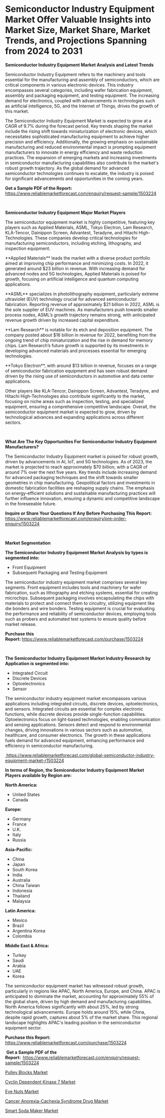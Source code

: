 <p><h1>Semiconductor Industry Equipment Market Offer Valuable Insights into Market Size, Market Share, Market Trends, and Projections Spanning from 2024 to 2031</h1></p><p><strong>Semiconductor Industry Equipment Market Analysis and Latest Trends</strong></p>
<p><p>Semiconductor Industry Equipment refers to the machinery and tools essential for the manufacturing and assembly of semiconductors, which are critical components in various electronic devices. This industry encompasses several categories, including wafer fabrication equipment, assembly and packaging equipment, and testing equipment. The increasing demand for electronics, coupled with advancements in technologies such as artificial intelligence, 5G, and the Internet of Things, drives the growth of this market.</p><p>The Semiconductor Industry Equipment Market is expected to grow at a CAGR of 9.7% during the forecast period. Key trends shaping the market include the rising shift towards miniaturization of electronic devices, which necessitates sophisticated manufacturing equipment to achieve higher precision and efficiency. Additionally, the growing emphasis on sustainable manufacturing and reduced environmental impact is prompting equipment manufacturers to innovate in energy efficiency and waste reduction practices. The expansion of emerging markets and increasing investments in semiconductor manufacturing capabilities also contribute to the market's robust growth trajectory. As the global demand for advanced semiconductor technologies continues to escalate, the industry is poised for significant advancements and opportunities in the coming years.</p></p>
<p><strong>Get a Sample PDF of the Report:&nbsp;</strong> <a href="https://www.reliablemarketforecast.com/enquiry/request-sample/1503224?utm_campaign=1127&utm_medium=2&utm_source=Github&utm_content=ia&utm_term=27092024&utm_id=semiconductor-industry-equipment">https://www.reliablemarketforecast.com/enquiry/request-sample/1503224</a></p>
<p>&nbsp;</p>
<p><strong>Semiconductor Industry Equipment Major Market Players</strong></p>
<p><p>The semiconductor equipment market is highly competitive, featuring key players such as Applied Materials, ASML, Tokyo Electron, Lam Research, KLA-Tencor, Dainippon Screen, Advantest, Teradyne, and Hitachi High-Technologies. These companies develop critical technologies for manufacturing semiconductors, including etching, lithography, and inspection equipment.</p><p>**Applied Materials** leads the market with a diverse product portfolio aimed at improving chip performance and minimizing costs. In 2022, it generated around $23 billion in revenue. With increasing demand for advanced nodes and 5G technologies, Applied Materials is poised for growth, focusing on artificial intelligence and quantum computing applications.</p><p>**ASML** specializes in photolithography equipment, particularly extreme ultraviolet (EUV) technology crucial for advanced semiconductor fabrication. Reporting revenue of approximately $21 billion in 2022, ASML is the sole supplier of EUV machines. As manufacturers push towards smaller process nodes, ASML’s growth trajectory remains strong, with anticipated revenue growth driven by increased capital expenditure.</p><p>**Lam Research** is notable for its etch and deposition equipment. The company posted about $16 billion in revenue for 2022, benefiting from the ongoing trend of chip miniaturization and the rise in demand for memory chips. Lam Research’s future growth is supported by its investments in developing advanced materials and processes essential for emerging technologies.</p><p>**Tokyo Electron**, with around $13 billion in revenue, focuses on a range of semiconductor fabrication equipment and has seen robust demand driven by the rising use of semiconductors in automotive and data center applications.</p><p>Other players like KLA-Tencor, Dainippon Screen, Advantest, Teradyne, and Hitachi High-Technologies also contribute significantly to the market, focusing on niche areas such as inspection, testing, and specialized equipment, ensuring a comprehensive competitive landscape. Overall, the semiconductor equipment market is expected to grow, driven by technological advances and expanding applications across different sectors.</p></p>
<p>&nbsp;</p>
<p><strong>What Are The Key Opportunities For Semiconductor Industry Equipment Manufacturers?</strong></p>
<p><p>The Semiconductor Industry Equipment market is poised for robust growth, driven by advancements in AI, IoT, and 5G technologies. As of 2023, the market is projected to reach approximately $70 billion, with a CAGR of around 7% over the next five years. Key trends include increasing demand for advanced packaging techniques and the shift towards smaller geometries in chip manufacturing. Geopolitical factors and investments in domestic fabrication facilities are reshaping supply chains. The emphasis on energy-efficient solutions and sustainable manufacturing practices will further influence innovation, ensuring a dynamic and competitive landscape in the foreseeable future.</p></p>
<p><strong>Inquire or Share Your Questions If Any Before Purchasing This Report:</strong> <a href="https://www.reliablemarketforecast.com/enquiry/pre-order-enquiry/1503224?utm_campaign=1127&utm_medium=2&utm_source=Github&utm_content=ia&utm_term=27092024&utm_id=semiconductor-industry-equipment">https://www.reliablemarketforecast.com/enquiry/pre-order-enquiry/1503224</a></p>
<p>&nbsp;</p>
<p><strong>Market Segmentation</strong></p>
<p><strong>The Semiconductor Industry Equipment Market Analysis by types is segmented into:</strong></p>
<p><ul><li>Front Equipment</li><li>Subsequent Packaging and Testing Equipment</li></ul></p>
<p><p>The semiconductor industry equipment market comprises several key segments. Front equipment includes tools and machinery for wafer fabrication, such as lithography and etching systems, essential for creating microchips. Subsequent packaging involves encapsulating the chips with materials to protect and connect them to circuitry, utilizing equipment like die bonders and wire bonders. Testing equipment is crucial for evaluating the performance and reliability of semiconductor devices, employing tools such as probers and automated test systems to ensure quality before market release.</p></p>
<p><strong>Purchase this Report:&nbsp;</strong><a href="https://www.reliablemarketforecast.com/purchase/1503224?utm_campaign=1127&utm_medium=2&utm_source=Github&utm_content=ia&utm_term=27092024&utm_id=semiconductor-industry-equipment">https://www.reliablemarketforecast.com/purchase/1503224</a></p>
<p>&nbsp;</p>
<p><strong>The Semiconductor Industry Equipment Market Industry Research by Application is segmented into:</strong></p>
<p><ul><li>Integrated Circuit</li><li>Discrete Devices</li><li>Optoelectronics</li><li>Sensor</li></ul></p>
<p><p>The semiconductor industry equipment market encompasses various applications including integrated circuits, discrete devices, optoelectronics, and sensors. Integrated circuits are essential for complex electronic functions, while discrete devices provide single-function capabilities. Optoelectronics focus on light-based technologies, enabling communication and sensing applications. Sensors detect and respond to environmental changes, driving innovations in various sectors such as automotive, healthcare, and consumer electronics. The growth in these applications fuels demand for advanced equipment, enhancing performance and efficiency in semiconductor manufacturing.</p></p>
<p><a href="https://www.reliablemarketforecast.com/global-semiconductor-industry-equipment-market-r1503224?utm_campaign=1127&utm_medium=2&utm_source=Github&utm_content=ia&utm_term=27092024&utm_id=semiconductor-industry-equipment">&nbsp;https://www.reliablemarketforecast.com/global-semiconductor-industry-equipment-market-r1503224</a></p>
<p><strong>In terms of Region, the Semiconductor Industry Equipment Market Players available by Region are:</strong></p>
<p>
    <p> <strong> North America: </strong>
        <ul>
            <li>United States</li>
            <li>Canada</li>
        </ul>
        </p> 
    <p> <strong> Europe: </strong>
        <ul>
            <li>Germany</li>
            <li>France</li>
            <li>U.K.</li>
            <li>Italy</li>
            <li>Russia</li>
        </ul>
        </p> 
    <p> <strong> Asia-Pacific: </strong>
        <ul>
            <li>China</li>
            <li>Japan</li>
            <li>South Korea</li>
            <li>India</li>
            <li>Australia</li>
            <li>China Taiwan</li>
            <li>Indonesia</li>
            <li>Thailand</li>
            <li>Malaysia</li>
        </ul>
        </p> 
    <p> <strong> Latin America: </strong>
        <ul>
            <li>Mexico</li>
            <li>Brazil</li>
            <li>Argentina Korea</li>
            <li>Colombia</li>
        </ul>
        </p> 
    <p> <strong> Middle East & Africa: </strong>
        <ul>
            <li>Turkey</li>
            <li>Saudi</li>
            <li>Arabia</li>
            <li>UAE</li>
            <li>Korea</li>
        </ul>
    </p>
    </p>
<p><p>The semiconductor equipment market has witnessed robust growth, particularly in regions like APAC, North America, Europe, and China. APAC is anticipated to dominate the market, accounting for approximately 55% of the global share, driven by high demand and manufacturing capabilities. North America follows significantly with about 25%, led by strong technological advancements. Europe holds around 15%, while China, despite rapid growth, captures about 5% of the market share. This regional landscape highlights APAC's leading position in the semiconductor equipment sector.</p></p>
<p><strong>Purchase this Report: </strong><a href="https://www.reliablemarketforecast.com/purchase/1503224?utm_campaign=1127&utm_medium=2&utm_source=Github&utm_content=ia&utm_term=27092024&utm_id=semiconductor-industry-equipment">https://www.reliablemarketforecast.com/purchase/1503224</a></p>
<p>&nbsp;<strong>Get a Sample PDF of the Report:&nbsp;&nbsp;</strong><a href="https://www.reliablemarketforecast.com/enquiry/request-sample/1503224?utm_campaign=1127&utm_medium=2&utm_source=Github&utm_content=ia&utm_term=27092024&utm_id=semiconductor-industry-equipment">https://www.reliablemarketforecast.com/enquiry/request-sample/1503224</a></p>
<p><strong></strong></p>
<p><p><a href="https://www.linkedin.com/pulse/global-pulley-blocks-market-landscape-future-trends-strategic-42h7e?trackingId=Sk%2BVMj%2B2QE%2BqiDcluKDrTA%3D%3D&utm_campaign=1127&utm_medium=2&utm_source=Github&utm_content=ia&utm_term=27092024&utm_id=semiconductor-industry-equipment">Pulley Blocks Market</a></p><p><a href="https://github.com/allegrayx16ca/Market-Research-Report-List-1/blob/main/cyclin-dependent-kinase-7-market.md?utm_campaign=1127&utm_medium=2&utm_source=Github&utm_content=ia&utm_term=27092024&utm_id=semiconductor-industry-equipment">Cyclin Dependent Kinase 7 Market</a></p><p><a href="https://www.linkedin.com/pulse/eye-nuts-market-size-growth-industry-analysis-segmentation-ltuee?trackingId=cKMje7o%2FRXm1YRN%2F2LTOug%3D%3D&utm_campaign=1127&utm_medium=2&utm_source=Github&utm_content=ia&utm_term=27092024&utm_id=semiconductor-industry-equipment">Eye Nuts Market</a></p><p><a href="https://github.com/AlesiaDushku485/Market-Research-Report-List-1/blob/main/cancer-anorexia-cachexia-syndrome-drug-market.md?utm_campaign=1127&utm_medium=2&utm_source=Github&utm_content=ia&utm_term=27092024&utm_id=semiconductor-industry-equipment">Cancer Anorexia-Cachexia Syndrome Drug Market</a></p><p><a href="https://issuu.com/reportprime-2/docs/smart-soda-maker-market-size-2030.p_fe137c016183d3?utm_campaign=1127&utm_medium=2&utm_source=Github&utm_content=ia&utm_term=27092024&utm_id=semiconductor-industry-equipment">Smart Soda Maker Market</a></p></p>